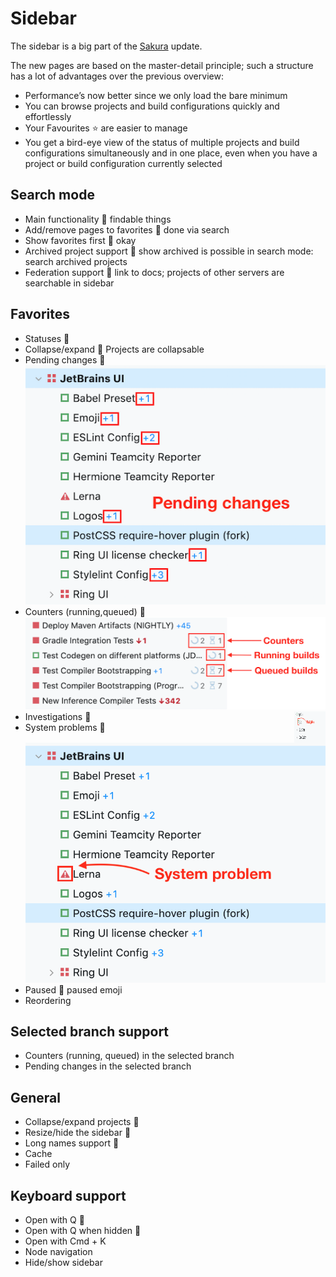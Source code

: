 # Sidebar
The sidebar is a big part of the [Sakura](https://github.com/JetBrains/teamcity-roadmap/blob/master/Sakura.md) update.

The new pages are based on the master-detail principle; such a structure has a lot of advantages over the previous overview:
* Performance’s now better since we only load the bare minimum
* You can browse projects and build configurations quickly and effortlessly
* Your Favourites ⭐ are easier to manage
* You get a bird-eye view of the status of multiple projects and build 
configurations simultaneously and in one place, even when you have a project or
build configuration currently selected


## Search mode 
  * Main functionality :checkered_flag:
        findable things
  * Add/remove pages to favorites :checkered_flag:
        done via search
  * Show favorites first :checkered_flag:
        okay
  * Archived project support :checkered_flag:
        show archived is possible in search mode:
            search archived projects
  * Federation support :checkered_flag: 
      link to docs; 
      projects of other servers are searchable in sidebar
     


## Favorites
 
  * Statuses :checkered_flag:
  * Collapse/expand :checkered_flag:
        Projects are collapsable
  * Pending changes :checkered_flag:
        ![Project overview](https://github.com/JetBrains/teamcity-roadmap/blob/master/Images/pending_changes.png)
  * Counters (running,queued) :checkered_flag:
        ![Project overview](https://github.com/JetBrains/teamcity-roadmap/blob/master/Images/counters.png)
  * Investigations :checkered_flag:
        <img align="right" height="50" width="50" src="https://github.com/JetBrains/teamcity-roadmap/blob/master/Images/investigation.png">
  * System problems :checkered_flag:
        ![Project overview](https://github.com/JetBrains/teamcity-roadmap/blob/master/Images/system_problem.png)
  * Paused :checkered_flag:
        paused emoji
  * Reordering  

## Selected branch support
* Counters (running, queued) in the selected branch
* Pending changes in the selected branch 

## General
* Collapse/expand projects :checkered_flag:
* Resize/hide the sidebar :checkered_flag:
* Long names support :checkered_flag:
* Cache 
* Failed only     

## Keyboard support
  * Open with Q :checkered_flag:
  * Open with Q when hidden :checkered_flag:
  * Open with Cmd + K
  * Node navigation
  * Hide/show sidebar 
 
